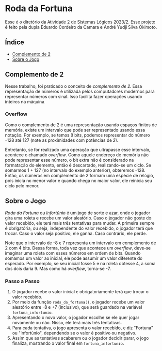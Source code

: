 # Roda da Fortuna

Esse é o diretório da Atividade 2 de Sistemas Lógicos 2023/2. Esse projeto é feito pela dupla 
Eduardo Cordeiro da Camara e André Yudji Silva Okimoto.

## Índice

- [Complemento de 2](#complemento-de-2)
- [Sobre o Jogo](#sobre-o-jogo)

## Complemento de 2

Nesse trabalho, foi praticado o conceito de *complemento de 2*. Essa representação de números é utilizada
pelos computadores modernos para representar números com sinal. Isso facilita fazer operações
usando inteiros na máquina.

### Overflow

Como o complemento de 2 é uma representação usando espaços finitos de memória, existe um intervalo que pode ser representado
usando essa notação. Por exemplo, se temos 8 bits, podemos representar do número -128 até 127 (note as proximidades com
potências de 2). 

Entretanto, se for realizado uma operação que ultrapasse esse intervalo, acontece o chamado *overflow*. Como aquele
endereço de memória não pode representar esse número, o bit extra não é considerado na formatação do elemento,
então é descartado, realizando-se um ciclo. Se somarmos 1 + 127 (no intervalo do exemplo anterior), obteremos
-128. Então, os números em complemento de 2 formam uma espécie de relógio, pois inicia no menor valor e quando chega
no maior valor, ele reinicia seu ciclo pelo menor.

## Sobre o Jogo

*Roda da Fortuna* ou *Infortúnio* é um jogo de sorte e azar, onde o jogador gira uma roleta e recebe um valor aleatório.
Caso o jogador não goste do valor recebido, ele terá mais três tentativas para mudar. A primeira sempre é obrigatória, ou seja,
independente do valor recebido, o jogador terá que trocar. Caso o valor seja positivo, ele ganha. Caso contrário, ele perde.


Note que o intervalo de -8 e 7 representa um intervalo em complemento de 2 com 4 bits. Dessa forma, toda vez
que acontece um *overflow*, deve-se imaginar uma roleta com esses números em ordem de bits. Quando somamos um valor
ao inicial, ele pode assumir um valor diferente do esperado. Por exemplo, se seu inicial fosse 5 e na roleta obtesse
4, a soma dos dois daria 9. Mas como há *overflow*, torna-se -7.

### Passo a Passo

1. O jogador recebe o valor inicial e obrigatoriamente terá que trocar o valor recebido.
2. Por meio da função `roda_da_fortuna()`, o jogador recebe um valor aleatório entre -8 e +7 (inclusivo),
que será guardado na variável `fortuna_infortunio`.
3. Apresentando o novo valor, o jogador escolhe se ele quer jogar novamente ou não. 
Nisso, ele terá mais três tentativas.
4. Para cada tentativa, o jogo apresenta o valor recebido, e diz "Fortuna" ou "Infortúnio", 
dependendo se o valor é positivo ou negativo.
5. Assim que as tentativas acabarem ou o jogador decidir parar, 
o jogo finaliza, mostrando o valor final em `fortuna_infortunio`.
